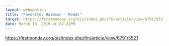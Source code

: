 ```yaml
---
layout: webmention
title: "Favorite: Haimson - Reads"
target: https://firstmonday.org/ojs/index.php/fm/article/view/6791/5521
date: March 18, 2019 at 02:22PM
---
```


https://firstmonday.org/ojs/index.php/fm/article/view/6791/5521